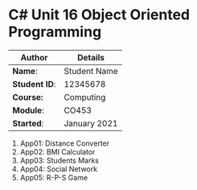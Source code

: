 # C# Unit 16 Object Oriented Programming
| Author | Details |
| ---- | ---- |
**Name**: | Student Name  |
**Student ID**: | 12345678 |
**Course:** | Computing |
**Module**: | CO453     |
**Started**: | January 2021 |    

1. App01: Distance Converter
2. App02: BMI Calculator
3. App03: Students Marks
4. App04: Social Network
5. App05: R-P-S Game
